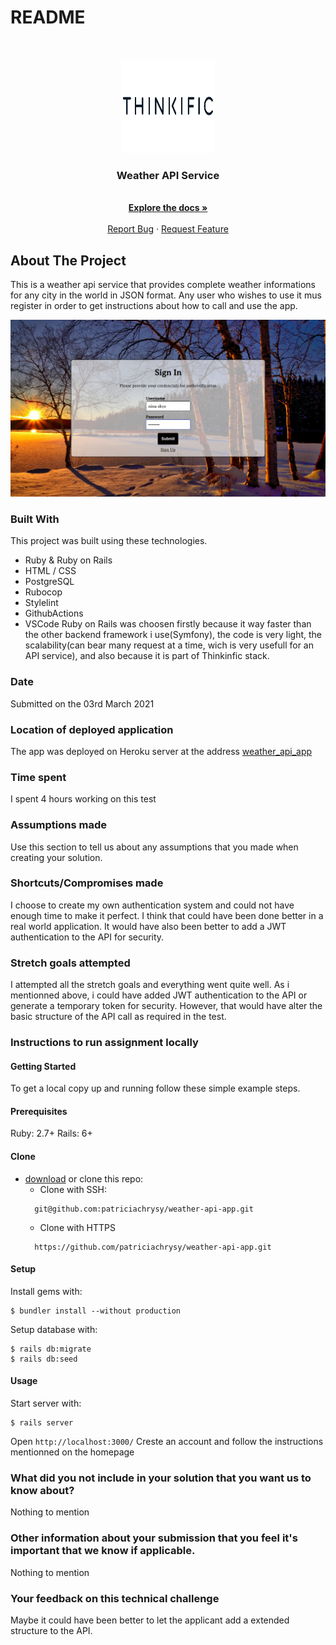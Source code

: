 # README

<!-- PROJECT LOGO -->
<br />
<p align="center">
  <a href="https://github.com/patriciachrysy/weather-api-app.git">
    <img src="app/assets/images/thinkific-vector-logo.png" alt="Logo" width="150" height="150">
  </a>

  <h3 align="center">Weather API Service</h3>

  <p align="center">
    <br />
    <a href="https://github.com/patriciachrysy/weather-api-app.git"><strong>Explore the docs »</strong></a>
    <br />
    <br />
    <a href="https://github.com/patriciachrysy/weather-api-app.git/issues">Report Bug</a>
    ·
    <a href="https://github.com/patriciachrysy/weather-api-app.git/issues">Request Feature</a>
  </p>
</p>

<!-- ABOUT THE PROJECT -->
## About The Project

This is a weather api service that provides complete weather informations for any city in the world in JSON format. Any user who wishes to use it mus register in order to get instructions about how to call and use the app.

![screenshot-1](app/assets/images/app-view.png)

### Built With
This project was built using these technologies.
* Ruby & Ruby on Rails
* HTML / CSS 
* PostgreSQL
* Rubocop
* Stylelint
* GithubActions
* VSCode
Ruby on Rails was choosen firstly because it way faster than the other backend framework i use(Symfony), the code is very light, the scalability(can bear many request at a time, wich is very usefull for an API service), and also because it is part of Thinkinfic stack.

### Date
Submitted on the 03rd March 2021
### Location of deployed application
The app was deployed on Heroku server at the address [weather_api_app](https://sleepy-waters-25554.herokuapp.com/)
### Time spent
I spent 4 hours working on this test
### Assumptions made
Use this section to tell us about any assumptions that you made when creating your solution.
### Shortcuts/Compromises made
I choose to create my own authentication system and could not have enough time to make it perfect. I think that could have been done better in a real world application. It would have also been better to add a JWT authentication to the API for security.
### Stretch goals attempted
I attempted all the stretch goals and everything went quite well. As i mentionned above, i could have added JWT authentication to the API or generate a temporary token for security. However, that would have alter the basic structure of the API call as required in the test.
### Instructions to run assignment locally

#### Getting Started

To get a local copy up and running follow these simple example steps.

#### Prerequisites

Ruby: 2.7+
Rails: 6+

#### Clone
* [download](https://github.com/patriciachrysy/weather-api-app/archive/refs/heads/main.zip) or clone this repo:
  - Clone with SSH:
  ```
    git@github.com:patriciachrysy/weather-api-app.git
  ```
  - Clone with HTTPS
  ```
    https://github.com/patriciachrysy/weather-api-app.git

#### Setup

Install gems with:

```
$ bundler install --without production
```

Setup database with:

```
$ rails db:migrate
$ rails db:seed
```

#### Usage

Start server with:

```
$ rails server
```

Open `http://localhost:3000/` Creste an account and follow the instructions mentionned on the homepage 


### What did you not include in your solution that you want us to know about?
Nothing to mention

### Other information about your submission that you feel it's important that we know if applicable.
Nothing to mention

### Your feedback on this technical challenge
Maybe it could have been better to let the applicant add a extended structure to the API.
